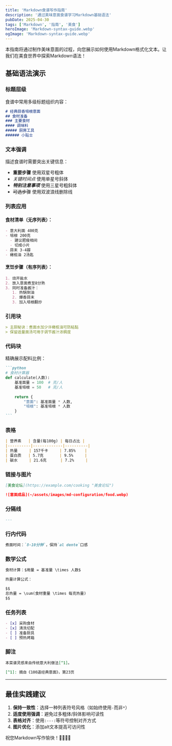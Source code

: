 ```yaml
---
title: 'Markdown食谱写作指南'
description: '通过美味意面食谱学习Markdown基础语法'
pubDate: 2025-04-30
tags: ['Markdown', '指南', '美食']
heroImage: 'Markdown-syntax-guide.webp'
ogImage: 'Markdown-syntax-guide.webp'
---
```


本指南将通过制作美味意面的过程，向您展示如何使用Markdown格式化文本。让我们在美食世界中探索Markdown语法！

## 基础语法演示

### 标题层级

食谱中常用多级标题组织内容：

```markdown
# 经典蒜香培根意面
## 食材准备
### 主要食材
#### 调味料
##### 厨房工具
###### 小贴士
```

### 文本强调

描述食谱时需要突出关键信息：

- **重要步骤** 使用双星号粗体  
- *关键时间点* 使用单星号斜体  
- ***特别注意事项*** 使用三星号粗斜体  
- ~~可选步骤~~ 使用双波浪线删除线

### 列表应用

#### 食材清单（无序列表）：

```markdown
- 意大利面 400克
- 培根 200克
  - 建议肥瘦相间
  - 切成小片
- 蒜末 3-4瓣
- 橄榄油 2汤匙
```

#### 烹饪步骤（有序列表）：

```markdown
1. 烧开盐水
2. 放入意面煮至8分熟
3. 同时准备酱汁：
   1. 热锅倒油
   2. 爆香蒜末
   3. 加入培根翻炒
```

### 引用块

```markdown
> 主厨秘诀：煮面水加少许橄榄油可防粘黏  
> 保留适量面汤可用于调节酱汁浓稠度
```

### 代码块

精确展示配料比例：

````markdown
```python
# 食材计算器
def calculate(人数):
    基准面量 = 100  # 克/人
    基准培根 = 50   # 克/人
    
    return {
        "意面": 基准面量 * 人数,
        "培根": 基准培根 * 人数
    }
```
````

### 表格

```markdown
| 营养素   | 含量(每100g) | 每日占比 |
|----------|-------------|----------|
| 热量     | 157千卡     | 7.85%    |
| 蛋白质   | 5.7克       | 9.5%     |
| 碳水     | 21.6克      | 7.2%     |
```

### 链接与图片

```markdown
[美食论坛](https://example.com/cooking "美食论坛")

![意面成品](~/assets/images/md-configuration/food.webp)
```

### 分隔线

```markdown
---
```

### 行内代码

```markdown
煮面时间：`8-10分钟`，保持`al dente`口感
```

### 数学公式

```markdown
食材计算：$用量 = 基准量 \times 人数$

热量计算公式：

$$
总热量 = \sum(食材重量 \times 每克热量)
$$
```

### 任务列表

```markdown
- [x] 采购食材
- [x] 清洗切配
- [ ] 准备厨具
- [ ] 预热烤箱
```

### 脚注

```markdown
本菜谱灵感来自传统意大利做法[^1]。

[^1]: 摘自《100道经典意面》，第23页
```

---

## 最佳实践建议

1. **保持一致性**：选择一种列表符号风格（如始终使用`-`而非`*`）
2. **适度使用强调**：避免过多粗体/斜体影响可读性
3. **表格对齐**：使用`:---:`等符号控制对齐方式
4. **图片优化**：添加alt文本提高可访问性

祝您Markdown写作愉快！👨‍🍳👩‍🍳
